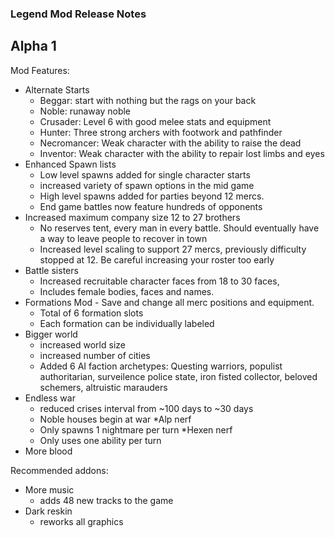 ### Legend Mod Release Notes

## Alpha 1

Mod Features:

* Alternate Starts
    - Beggar: start with nothing but the rags on your back 
    - Noble: runaway noble
    - Crusader: Level 6 with good melee stats and equipment
    - Hunter: Three strong archers with footwork and pathfinder 
    - Necromancer: Weak character with the ability to raise the dead
    - Inventor: Weak character with the ability to repair lost limbs and eyes 
* Enhanced Spawn lists
	- Low level spawns added for single character starts 
	- increased variety of spawn options in the mid game
	- High level spawns added for parties beyond 12 mercs. 
    - End game battles now feature hundreds of opponents 	
* Increased maximum company size 12 to 27 brothers
	- No reserves tent, every man in every battle. Should eventually have a way to leave people to recover in town
	- Increased level scaling to support 27 mercs, previously difficulty stopped at 12. Be careful increasing your roster too early 
* Battle sisters 
	- Increased recruitable character faces from 18 to 30 faces, 
	- Includes female bodies, faces and names.   
* Formations Mod - Save and change all merc positions and equipment.
    - Total of 6 formation slots
    - Each formation can be individually labeled
* Bigger world 
	- increased world size
	- increased number of cities
	- Added 6 AI faction archetypes:	Questing warriors, populist authoritarian, surveilence police state, iron fisted collector, beloved schemers, altruistic marauders
* Endless war 
	- reduced crises interval from ~100 days to ~30 days 
	- Noble houses begin at war 
*Alp nerf
	- Only spawns 1 nightmare per turn
*Hexen nerf
	- Only uses one ability per turn
* More blood


Recommended addons:
* More music 
	- adds 48 new tracks to the game
* Dark reskin 
	- reworks all graphics 